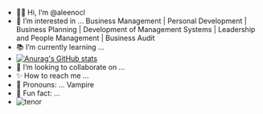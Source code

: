- 👋🏻 Hi, I’m @aleenocl
- 📖 I’m interested in ... Business Management | Personal Development | Business Planning | Development of Management Systems | Leadership and People Management | Business Audit 
- 📚 I’m currently learning ...
- [![Anurag's GitHub stats](https://github-readme-stats.vercel.app/api?username=aleenocl)](https://github.com/aleenocl/github-readme-stats)
- 🌲 I’m looking to collaborate on ...
- ✨ How to reach me ... 
- 🦇 Pronouns: ... Vampire
- 💫 Fun fact: ...
- ![tenor](https://github.com/aleenocl/aleenocl/assets/157506898/a8c91618-20d5-4613-b0f1-772157d8012a)

<!---
aleenocl/aleenocl is a ✨ special ✨ repository because its `README.md` (this file) appears on your GitHub profile.
You can click the Preview link to take a look at your changes.
--->
